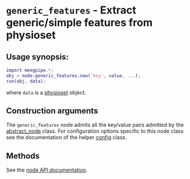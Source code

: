 `generic_features` - Extract generic/simple features from physioset
===


## Usage synopsis:

````matlab
import meegpipe.*;
obj = node.generic_features.new('key', value, ...);
run(obj, data);
````

where `data` is a [physioset][physioset] object.

[physioset]: https://github.com/germangh/matlab_physioset/blob/master/%2Bphysioset/%40physioset/README.md


## Construction arguments

The `generic_features` node admits all the key/value pairs admitted by the
[abstract_node][abstract-node] class. For configuration options specific to this
node class see the documentation of the helper [config][config] class.

[abstract-node]: ../@abstract_node/README.md
[config]: ./config.md


## Methods

See the [node API documentation][node].

[node]: ../


